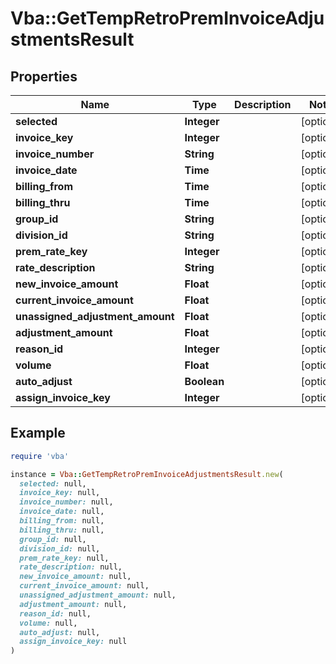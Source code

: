 # Vba::GetTempRetroPremInvoiceAdjustmentsResult

## Properties

| Name | Type | Description | Notes |
| ---- | ---- | ----------- | ----- |
| **selected** | **Integer** |  | [optional] |
| **invoice_key** | **Integer** |  | [optional] |
| **invoice_number** | **String** |  | [optional] |
| **invoice_date** | **Time** |  | [optional] |
| **billing_from** | **Time** |  | [optional] |
| **billing_thru** | **Time** |  | [optional] |
| **group_id** | **String** |  | [optional] |
| **division_id** | **String** |  | [optional] |
| **prem_rate_key** | **Integer** |  | [optional] |
| **rate_description** | **String** |  | [optional] |
| **new_invoice_amount** | **Float** |  | [optional] |
| **current_invoice_amount** | **Float** |  | [optional] |
| **unassigned_adjustment_amount** | **Float** |  | [optional] |
| **adjustment_amount** | **Float** |  | [optional] |
| **reason_id** | **Integer** |  | [optional] |
| **volume** | **Float** |  | [optional] |
| **auto_adjust** | **Boolean** |  | [optional] |
| **assign_invoice_key** | **Integer** |  | [optional] |

## Example

```ruby
require 'vba'

instance = Vba::GetTempRetroPremInvoiceAdjustmentsResult.new(
  selected: null,
  invoice_key: null,
  invoice_number: null,
  invoice_date: null,
  billing_from: null,
  billing_thru: null,
  group_id: null,
  division_id: null,
  prem_rate_key: null,
  rate_description: null,
  new_invoice_amount: null,
  current_invoice_amount: null,
  unassigned_adjustment_amount: null,
  adjustment_amount: null,
  reason_id: null,
  volume: null,
  auto_adjust: null,
  assign_invoice_key: null
)
```

